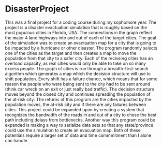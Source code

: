 # DisasterProject
This was a final project for a coding course during my sophomore year. The project is a disaster evactuation simulation that is roughly based on the most populous cities in Florida, USA. The connections in the graph reflect the major 4 lane highways into and out of each of the target cities. 
The goal of the simulation was to create an evactuation map for a city that is going to be impacted by a hurricane or other disaster. The program randomly selects one of the cities as the target and then creates a map to move the population from that city to a safer city. Each of the reciveing cities has an overload capacity, as real cities would only be able to take on so many excess people. The graph of cities is run through a breadth-first-search algorithm which generates a map which the decision structure will use to shift population. Every shift has a failure chance, which means that for some reason the people who were being sent to the city had to be sent around (think car wreck on an exit or just really bad traffic). The decision structure moves beyond the closed city and continues spreading the population of the at-risk city.
The returns of this program are the cities impacted by the population moves, the at-risk city and if there are any failures between cities. This project could be expanded upon by creating a system that recognizes the bandwidth of the roads in and out of a city to chose the best path including delays from bottlenecks. Another way this program could be expanded is making a way to serialize data sets so that any state/province could use the simulation to create an evacuation map. Both of these potentials require a larger set of data and time commmitment than I alone can handle. 
